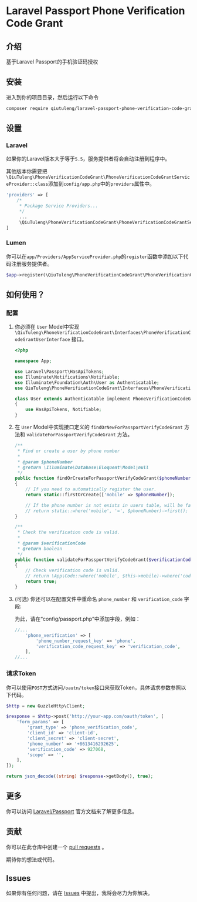 # Laravel Passport Phone Verification Code Grant

## 介绍

基于Laravel Passport的手机验证码授权

## 安装

进入到你的项目目录，然后运行以下命令

```bash
composer require qiutuleng/laravel-passport-phone-verification-code-grant
```

## 设置

### Laravel

如果你的Laravel版本大于等于`5.5`，服务提供者将会自动注册到程序中。

其他版本你需要把`\QiuTuleng\PhoneVerificationCodeGrant\PhoneVerificationCodeGrantServiceProvider::class`添加到`config/app.php`中的`providers`属性中。

```php
'providers' => [
    /*
     * Package Service Providers...
     */
     ...
     \QiuTuleng\PhoneVerificationCodeGrant\PhoneVerificationCodeGrantServiceProvider::class,
]
```

### Lumen

你可以在`app/Providers/AppServiceProvider.php`的`register`函数中添加以下代码注册服务提供者。

```php
$app->register(\QiuTuleng\PhoneVerificationCodeGrant\PhoneVerificationCodeGrantServiceProvider::class);
```

## 如何使用？

### 配置

1. 你必须在 `User` Model中实现 `\QiuTuleng\PhoneVerificationCodeGrant\Interfaces\PhoneVerificationCodeGrantUserInterface` 接口。

   ```php
   <?php
   
   namespace App;
   
   use Laravel\Passport\HasApiTokens;
   use Illuminate\Notifications\Notifiable;
   use Illuminate\Foundation\Auth\User as Authenticatable;
   use QiuTuleng\PhoneVerificationCodeGrant\Interfaces\PhoneVerificationCodeGrantUserInterface;
   
   class User extends Authenticatable implement PhoneVerificationCodeGrantUserInterface
   {
       use HasApiTokens, Notifiable;
   }
   ```

2. 在 `User` Model中实现接口定义的 `findOrNewForPassportVerifyCodeGrant` 方法和 `validateForPassportVerifyCodeGrant` 方法。

   ```php
   /**
    * Find or create a user by phone number
    *
    * @param $phoneNumber
    * @return \Illuminate\Database\Eloquent\Model|null
    */
   public function findOrCreateForPassportVerifyCodeGrant($phoneNumber)
   {
       // If you need to automatically register the user.
       return static::firstOrCreate(['mobile' => $phoneNumber]);
   
       // If the phone number is not exists in users table, will be fail to authenticate.
       // return static::where('mobile', '=', $phoneNumber)->first();
   }
   
   /**
    * Check the verification code is valid.
    *
    * @param $verificationCode
    * @return boolean
    */
   public function validateForPassportVerifyCodeGrant($verificationCode)
   {
       // Check verification code is valid.
       // return \App\Code::where('mobile', $this->mobile)->where('code', '=', $verificationCode)->where('expired_at', '>', now()->toDatetimeString())->exists();
       return true;
   }
   ```

3. (可选) 你还可以在配置文件中重命名 `phone_number` 和 `verification_code` 字段:

   为此，请在“config/passport.php”中添加字段，例如：

   ```php
   //...
       'phone_verification' => [
           'phone_number_request_key' => 'phone',
           'verification_code_request_key' => 'verification_code',
       ],
   //...
   ```


### 请求Token

你可以使用`POST`方式访问`/oautn/token`接口来获取Token，具体请求参数参照以下代码。

```php
$http = new GuzzleHttp\Client;

$response = $http->post('http://your-app.com/oauth/token', [
    'form_params' => [
        'grant_type' => 'phone_verification_code',
        'client_id' => 'client-id',
        'client_secret' => 'client-secret',
        'phone_number' => '+8613416292625',
        'verification_code' => 927068,
        'scope' => '',
    ],
]);

return json_decode((string) $response->getBody(), true);
```

## 更多

你可以访问 [Laravel/Passport](https://laravel.com/docs/master/passport) 官方文档来了解更多信息。

## 贡献

你可以在此仓库中创建一个 [pull requests](https://github.com/qiutuleng/vue-router-modern/pulls) 。

期待你的想法或代码。

## Issues

如果你有任何问题，请在 [Issues](https://github.com/qiutuleng/vue-router-modern/issues) 中提出，我将会尽力为你解决。
